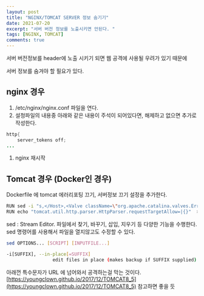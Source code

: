 ```yaml
---
layout: post
title: "NGINX/TOMCAT SERVER 정보 숨기기"
date: 2021-07-20
excerpt: "서버 버전 정보를 노출시키면 안된다. "
tags: [NGINX, TOMCAT]
comments: true
---
```

서버 버전정보를 header에 노출 시키기 되면 웹 공격에 사용될 우려가 있기 때문에 

서버 정보를 숨겨야 할 필요가 있다. 

## nginx 경우

1. /etc/nginx/nginx.conf 파일을 연다. 
2. 설청파일의 내용중 아래와 같은 내용이 주석이 되어있다면, 해제하고 없으면 추가로 작성한다.

```java
http{
	server_tokens off;
...
```

1. nginx 재시작

## Tomcat 경우 (Docker인 경우)

Dockerfile 에 tomcat 에러리포팅 끄기, 서버정보 끄기 설정을 추가한다. 

```bash
RUN sed -i "s,</Host>,<Valve className=\"org.apache.catalina.valves.ErrorReportValve\" showReport=\"false\" showServerInfo=\"false\" /></Host>,g" /usr/local/tomcat/conf/server.xml
RUN echo "tomcat.util.http.parser.HttpParser.requestTargetAllow=|{}"  >> /usr/local/tomcat/conf/catalina.properties
```

sed : Stream Editor. 파일에서 찾기, 바꾸기, 삽입, 지우기 등 다양한 기능을 수행한다. sed 명령어를 사용해서 파일을 열지않고도 수정할 수 있다. 

```bash
sed OPTIONS... [SCRIPT] [INPUTFILE...]

-i[SUFFIX], --in-place[=SUFFIX]
                 edit files in place (makes backup if SUFFIX supplied)
```

아래껀 특수문자가 URL 에 넘어와서 공격하는걸 막는 것이다. 
[https://youngclown.github.io/2017/12/TOMCAT8_5](https://youngclown.github.io/2017/12/TOMCAT8_5) 참고하면 좋을 듯